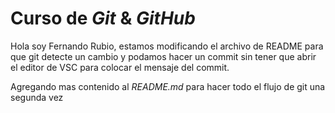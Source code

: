 # Curso de _Git_ & _GitHub_

Hola soy Fernando Rubio, estamos modificando el archivo de README para que git detecte un cambio y podamos hacer un commit sin tener que abrir el editor de VSC para colocar el mensaje del commit.

Agregando mas contenido al _README.md_ para hacer todo el flujo de git una segunda vez
